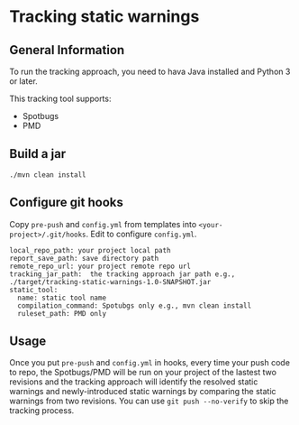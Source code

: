 # Tracking static warnings

## General Information
To run the tracking approach, you need to hava Java installed and Python 3 or later.  

This tracking tool supports:
* Spotbugs
* PMD
## Build a jar
    ./mvn clean install
    
## Configure git hooks
Copy `pre-push` and `config.yml` from templates into `<your-project>/.git/hooks`.
Edit to configure `config.yml`.

    local_repo_path: your project local path
    report_save_path: save directory path
    remote_repo_url: your project remote repo url 
    tracking_jar_path:  the tracking approach jar path e.g., ./target/tracking-static-warnings-1.0-SNAPSHOT.jar
    static_tool: 
      name: static tool name
      compilation_command: Spotubgs only e.g., mvn clean install
      ruleset_path: PMD only 
## Usage
Once you put `pre-push` and `config.yml` in hooks, every time your push code to repo, the Spotbugs/PMD will be run on your project of the lastest two revisions and the tracking approach will identify the resolved static warnings and newly-introduced static warnings by comparing the static warnings from two revisions. You can use `git push --no-verify` to skip the tracking process.
  

 